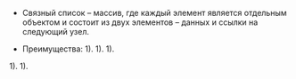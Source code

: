 * Связный список – массив, где каждый элемент является отдельным объектом и состоит из двух элементов – данных и ссылки на следующий узел.

* Преимущества:
1). 
1).
1).



1).
1).
